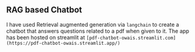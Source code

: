 ## RAG based Chatbot
I have used Retrieval augmented generation via `langchain` to create a chatbot that answers questions related to a pdf when given to it. The app has been hosted on streamlit at `[pdf-chatbot-owais.streamlit.com](https://pdf-chatbot-owais.streamlit.app/)`
